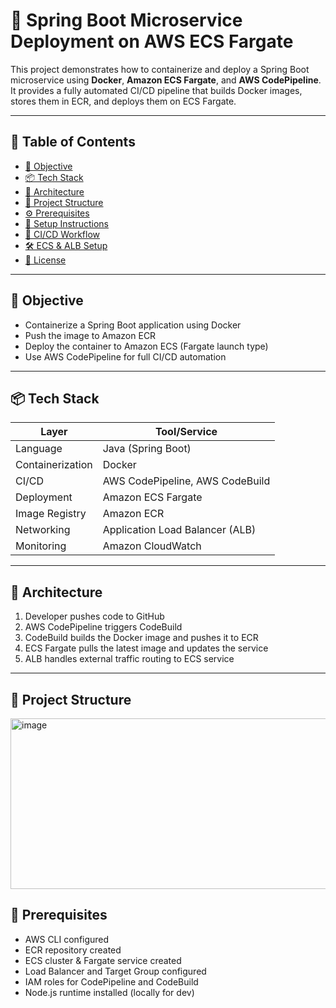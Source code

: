 # 🚀 Spring Boot Microservice Deployment on AWS ECS Fargate

This project demonstrates how to containerize and deploy a Spring Boot microservice using **Docker**, **Amazon ECS Fargate**, and **AWS CodePipeline**. It provides a fully automated CI/CD pipeline that builds Docker images, stores them in ECR, and deploys them on ECS Fargate.

---

## 📌 Table of Contents

- [🎯 Objective](#-objective)
- [📦 Tech Stack](#-tech-stack)
- [🧱 Architecture](#-architecture)
- [📁 Project Structure](#-project-structure)
- [⚙️ Prerequisites](#️-prerequisites)
- [🚀 Setup Instructions](#-setup-instructions)
- [🔁 CI/CD Workflow](#-cicd-workflow)
- [🛠️ ECS & ALB Setup](#️-ecs--alb-setup)
- [📄 License](#-license)

---

## 🎯 Objective

- Containerize a Spring Boot application using Docker
- Push the image to Amazon ECR
- Deploy the container to Amazon ECS (Fargate launch type)
- Use AWS CodePipeline for full CI/CD automation

---

## 📦 Tech Stack

| Layer             | Tool/Service                       |
|------------------|------------------------------------|
| Language          | Java (Spring Boot)                 |
| Containerization  | Docker                             |
| CI/CD             | AWS CodePipeline, AWS CodeBuild    |
| Deployment        | Amazon ECS Fargate                 |
| Image Registry    | Amazon ECR                         |
| Networking        | Application Load Balancer (ALB)    |
| Monitoring        | Amazon CloudWatch                  |

---

## 🧱 Architecture

1. Developer pushes code to GitHub
2. AWS CodePipeline triggers CodeBuild
3. CodeBuild builds the Docker image and pushes it to ECR
4. ECS Fargate pulls the latest image and updates the service
5. ALB handles external traffic routing to ECS service

---

## 📁 Project Structure

<img width="626" height="273" alt="image" src="https://github.com/user-attachments/assets/1452cdcc-d07d-465d-9d7b-76b34885800e" />



## 🔧 Prerequisites

- AWS CLI configured
- ECR repository created
- ECS cluster & Fargate service created
- Load Balancer and Target Group configured
- IAM roles for CodePipeline and CodeBuild
- Node.js runtime installed (locally for dev)
